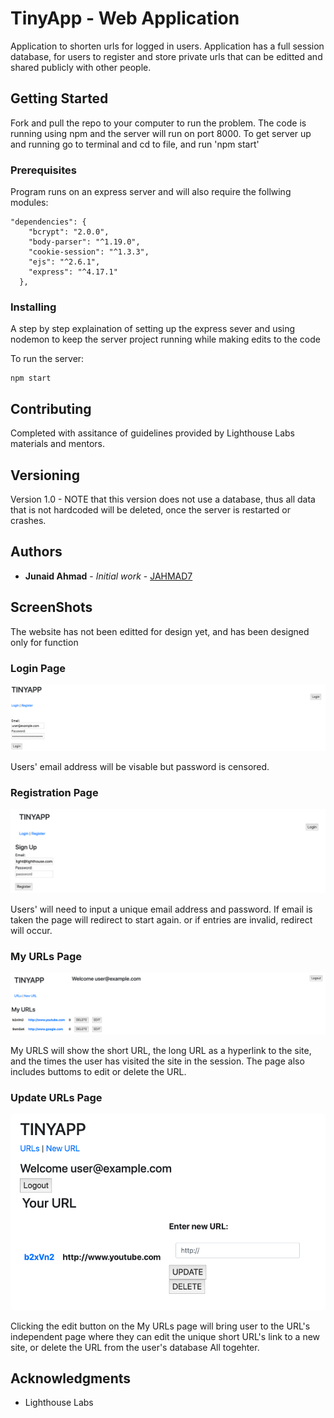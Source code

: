 # TinyApp - Web Application

Application to shorten urls for logged in users. Application has a full session database, for users to register and store private urls that can be editted and shared publicly with other people.

## Getting Started

Fork and pull the repo to your computer to run the problem. The code is running using npm and the server will run on port 8000. To get server up and running go to terminal and cd to file, and run 'npm start'

### Prerequisites

Program runs on an express server and will also require the follwing modules: 

```
"dependencies": {
    "bcrypt": "2.0.0",
    "body-parser": "^1.19.0",
    "cookie-session": "^1.3.3",
    "ejs": "^2.6.1",
    "express": "^4.17.1"
  },
```

### Installing

A step by step explaination of setting up the express sever and using nodemon to keep the server project running while making edits to the code 

To run the server: 

```
npm start 
```

## Contributing

Completed with assitance of guidelines provided by Lighthouse Labs materials and mentors. 

## Versioning

Version 1.0 - NOTE that this version does not use a database, thus all data that is not hardcoded will be deleted, once the server is restarted or crashes.

## Authors

* **Junaid Ahmad** - *Initial work* - [JAHMAD7](https://github.com/jahmad7)

## ScreenShots

The website has not been editted for design yet, and has been designed only for function

### Login Page

![Login page screenshot](/screenshots/loginPage.png "Login Page")

Users' email address will be visable but password is censored. 

### Registration Page

![Registration page screenshot](/screenshots/registrationPage.png "Registration Page")

Users' will need to input a unique email address and password. If email is taken the page will redirect to start again. or if entries are invalid, redirect will occur.

### My URLs Page

![My URLs  page screenshot](/screenshots/MyURLsPage.png "My URLsa Page")

My URLS will show the short URL, the long URL as a hyperlink to the site, and the times the user has visited the site in the session. The page also includes buttoms to edit or delete the URL.

### Update URLs Page

![Update URLs page screenshot](/screenshots/updateURLpage.png "Update URLs Page")

Clicking the edit button on the My URLs page will bring user to the URL's independent page where they can edit the unique short URL's link to a new site, or delete the URL from the user's database All togehter.



## Acknowledgments

* Lighthouse Labs
